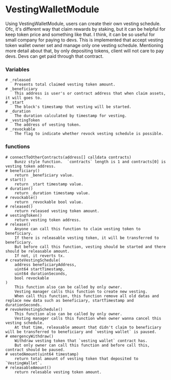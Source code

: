 # VestingWalletModule
Using VestingWalletModule, users can create their own vesting schedule.
Ofc, it's different way that claim rewards by staking, but it can be helpful for keep token price and something like that.
I think, it can be so useful for small company for paying to devs.
This is implemented that accept vesting token wallet owner set and manage only one vesting schedule.
Mentioning more detail about that, by only depositing tokens, client will not care to pay devs. 
Devs can get paid through that contract.

### Variables
    # _released
        Presents total claimed vesting token amount.
    # _beneficiary
        This address is user's or contract address that when claim assets, it will goes to.
    # _start
        The block's timestamp that vesting will be started.
    # _duration
        The duration calculated by timestamp for vesting.
    # _vestingToken
        The address of vesting token.
    # _revockable
        The flag to indicate whether revock vesting schedule is possible.

### functions
    # connectToOtherContracts(address[] calldata contracts)
        Bunzz style function.  `contracts` length is 1 and contracts[0] is vesting token address.
    # beneficiary()
        return _beneficiary value.
    # start()
        return _start timestamp value.
    # duration()
        return _duration timestamp value.
    # revockable()
        return _revockable bool value.
    # released()
        return released vesting token amount.
    # vestingToken()
        return vesting token address.
    # release()
        Anyone can call this function to claim vesting token to beneficiary.
        If there is releasable vesting token, it will be transferred to beneficiary.
        But before call this function, vesting should be started and there should be releasable amount.
        If not, it reverts tx.
    # createVestingSchedule(
        address beneficiaryAddress,
        uint64 startTimestamp,
        uint64 durationSeconds,
        bool revockable
    )
        This function also can be called by only owner.
        Vesting manager calls this function to create new vesting.
        When call this function, this function remove all old datas and replace new data such as beneficiary, startTimestamp and durationSeconds.
    # revokeVestingSchedule()
        This function also can be called by only owner.
        Vesting manager calls this function when owner wanna cancel this vesting schedule.
        At that time, releasable amount that didn't claim to beneficiary will be transferred to beneficiary and `vesting wallet` is paused.
    # emergencyWithdraw()
        Withdraw vesting token that `vesting wallet` contract has.
        But only owner can call this function and before call this, contract should be paused.
    # vestedAmount(uint64 timestamp)
        return total amount of vesting token that deposited to `VestingWallet`.
    # releasableAmount()
        return relesable vesting token amount.